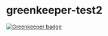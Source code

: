 # greenkeeper-test2

[![Greenkeeper badge](https://badges.greenkeeper.io/daviderama/greenkeeper-test2.svg)](https://greenkeeper.io/)
